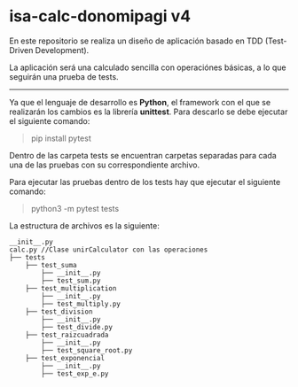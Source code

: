 # isa-calc-donomipagi v4

En este repositorio se realiza un diseño de aplicación basado en TDD (Test-Driven Development).

La aplicación será una calculado sencilla con operaciónes básicas, a lo que seguirán una prueba de tests.

---

Ya que el lenguaje de desarrollo es **Python**, el framework con el que se realizarán los cambios es la librería **unittest**. Para descarlo se debe ejecutar el siguiente comando:

> pip install pytest

Dentro de las carpeta tests se encuentran carpetas separadas para cada una de las pruebas con su correspondiente archivo.

Para ejecutar las pruebas dentro de los tests hay que ejecutar el siguiente comando:

> python3 -m pytest tests

La estructura de archivos es la siguiente:

    __init__.py
    calc.py //Clase unirCalculator con las operaciones
    ├── tests
        ├── test_suma
            ├── __init__.py
            ├── test_sum.py
        ├── test_multiplication
            ├── __init__.py
            ├── test_multiply.py
        ├── test_division
            ├── __init__.py
            ├── test_divide.py
        ├── test_raizcuadrada
            ├── __init__.py
            ├── test_square_root.py
        ├── test_exponencial
            ├── __init__.py
            ├── test_exp_e.py
